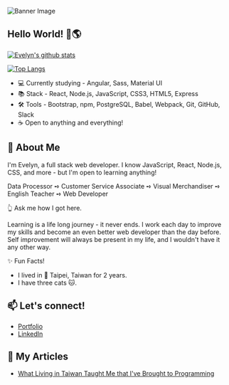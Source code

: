 ![Banner Image](https://github.com/pei-evelyn/pei-evelyn/blob/master/Images/banner.png)
## Hello World! 👋🌎

[![Evelyn's github stats](https://github-readme-stats.vercel.app/api?username=pei-evelyn&&hide=stars,contribs,issues&show_icons=true&bg_color=f4f7f7&title_color=65c0ba&icon_color=ffbd39&text_color=216583)](https://github.com/pei-evelyn/)

[![Top Langs](https://github-readme-stats.vercel.app/api/top-langs/?username=pei-evelyn&layout=compact)](https://github.com/pei-evelyn/)


- 💻 Currently studying - Angular, Sass, Material UI
- 📚 Stack - React, Node.js, JavaScript, CSS3, HTML5, Express
- 🛠 Tools -  Bootstrap, npm, PostgreSQL, Babel, Webpack, Git, GitHub, Slack
- ☕ Open to anything and everything!

## 💬 About Me

I'm Evelyn, a full stack web developer. I know JavaScript, React, Node.js, CSS, and more - but I'm open to learning anything!

Data Processor ➺ Customer Service Associate ➺ Visual Merchandiser ➺ English Teacher ➺ Web Developer

👆 Ask me how I got here.

Learning is a life long journey - it never ends. I work each day to improve my skills and become an even better web developer than the day before. Self improvement will always be present in my life, and I wouldn't have it any other way.

✨ Fun Facts! 

- I lived in 📍 Taipei, Taiwan for 2 years. 
- I have three cats 🐱.


## 📫 Let's connect!
- [Portfolio](https://evelynpei.com/)
- [LinkedIn](https://www.linkedin.com/in/evelyn-pei/)

## 📄 My Articles
- [What Living in Taiwan Taught Me that I've Brought to Programming](https://www.linkedin.com/pulse/what-living-taiwan-taught-me-ive-brought-programming-evelyn-pei/)

